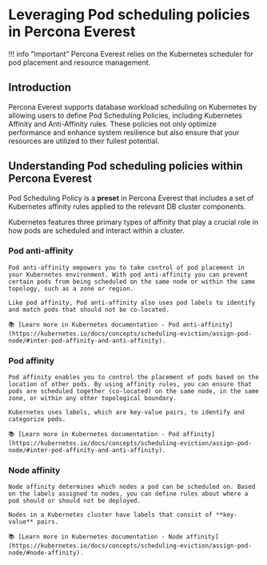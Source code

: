 #  Leveraging Pod scheduling policies in Percona Everest

!!! info "Important"
    Percona Everest relies on the Kubernetes scheduler for pod placement and resource management.


## Introduction

Percona Everest supports database workload scheduling on Kubernetes by allowing users to define Pod Scheduling Policies, including Kubernetes Affinity and Anti-Affinity rules. These policies not only optimize performance and enhance system resilience but also ensure that your resources are utilized to their fullest potential.


## Understanding Pod scheduling policies within Percona Everest

Pod Scheduling Policy is a **preset** in Percona Everest that includes a set of Kubernetes affinity rules applied to the relevant DB cluster components.


Kubernetes features three primary types of affinity that play a crucial role in how pods are scheduled and interact within a cluster. 


### Pod anti-affinity

    Pod anti-affinity empowers you to take control of pod placement in your Kubernetes environment. With pod anti-affinity you can prevent certain pods from being scheduled on the same node or within the same topology, such as a zone or region.

    Like pod affinity, Pod anti-affinity also uses pod labels to identify and match pods that should not be co-located.

    📚 [Learn more in Kubernetes documentation - Pod anti-affinity](https://kubernetes.io/docs/concepts/scheduling-eviction/assign-pod-node/#inter-pod-affinity-and-anti-affinity).


### Pod affinity

    Pod affinity enables you to control the placement of pods based on the location of other pods. By using affinity rules, you can ensure that pods are scheduled together (co-located) on the same node, in the same zone, or within any other topological boundary.

    Kubernetes uses labels, which are key-value pairs, to identify and categorize pods.

    📚 [Learn more in Kubernetes documentation - Pod affinity](https://kubernetes.io/docs/concepts/scheduling-eviction/assign-pod-node/#inter-pod-affinity-and-anti-affinity).

### Node affinity

    Node affinity determines which nodes a pod can be scheduled on. Based on the labels assigned to nodes, you can define rules about where a pod should or should not be deployed. 

    Nodes in a Kubernetes cluster have labels that consist of **key-value** pairs.

    📚 [Learn more in Kubernetes documentation - Node affinity](https://kubernetes.io/docs/concepts/scheduling-eviction/assign-pod-node/#node-affinity).



















 











